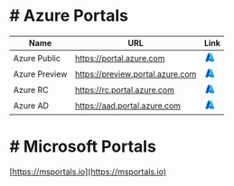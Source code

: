 # # Azure Portals

| Name | URL | Link |
|---|---|---|
| Azure Public | https://portal.azure.com | <a href="https://portal.azure.com"><img src="https://github.com/jcabeza/AzStuff/blob/main/docs/_assets/azure.png?raw=true" width="20"/></a> |
| Azure Preview | https://preview.portal.azure.com | <a href="https://preview.portal.azure.com"><img src="https://github.com/jcabeza/AzStuff/blob/main/docs/_assets/azure.png?raw=true" width="20"/></a> |
| Azure RC | https://rc.portal.azure.com | <a href="https://rc.portal.azure.com"><img src="https://github.com/jcabeza/AzStuff/blob/main/docs/_assets/azure.png?raw=true" width="20"/></a> |
| Azure AD | https://aad.portal.azure.com | <a href="https://aad.portal.azure.com"><img src="https://github.com/jcabeza/AzStuff/blob/main/docs/_assets/azure.png?raw=true" width="20"/></a> |

# # Microsoft Portals

[https://msportals.io](https://msportals.io)

<!--[![Azure](../assets/deploytoazure.svg?sanitize=true)](https://portal.azure.com)-->